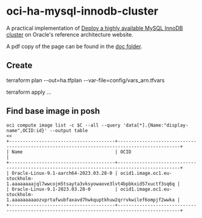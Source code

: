 # oci-ha-mysql-innodb-cluster

A practical implementation of [Deploy a highly available MySQL InnoDB cluster](https://docs.oracle.com/en/solutions/ha-mysql-innodb-cluster/index.html) on Oracle's reference architecture website. 

A pdf copy of the page can be found in the [doc folder](doc/Deploy-a-highly-available-MySQL-InnoDB-cluster.pdf).

## Create

terraform plan --out=ha.tfplan --var-file=config/vars_arn.tfvars

terraform apply ...


## Find base image in posh

```
oci compute image list -c $C --all --query 'data[*].{Name:"display-name",OCID:id}' --output table
<<
+---------------------------------------+---------------------------------------------------------------------------------------------+
| Name                                  | OCID                                                                                        |
+---------------------------------------+---------------------------------------------------------------------------------------------+
| Oracle-Linux-9.1-aarch64-2023.03.28-0 | ocid1.image.oc1.eu-stockholm-1.aaaaaaaajql7wwcojm5tsayta3vksyowaove3lvt4bpbkxid57xuctf3sq6q |
| Oracle-Linux-9.1-2023.03.28-0         | ocid1.image.oc1.eu-stockholm-1.aaaaaaaaaozvprtafwubfaxavd7hwkquptkhuw2qrrvkwilef6ompjf2wwka |
+---------------------------------------+---------------------------------------------------------------------------------------------+
```
